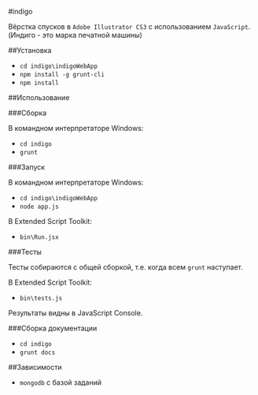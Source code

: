 #indigo

Вёрстка спусков в `Adobe Illustrator CS3` с использованием `JavaScript`.  
(Индиго - это марка печатной машины)

##Установка

* `cd indigo\indigoWebApp`
* `npm install -g grunt-cli`
* `npm install`

##Использование

###Сборка

В командном интерпретаторе Windows:

* `cd indigo`
* `grunt`

###Запуск

В командном интерпретаторе Windows:

* `cd indigo\indigoWebApp`
* `node app.js`

В Extended Script Toolkit:

* `bin\Run.jsx`

###Тесты

Тесты собираются с общей сборкой, т.е. когда всем `grunt` наступает.

В Extended Script Toolkit:

* `bin\tests.js`

Результаты видны в JavaScript Console.

###Сборка документации

* `cd indigo`
* `grunt docs`

##Зависимости

* `mongodb` с базой заданий


